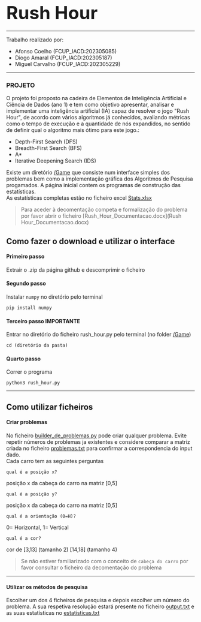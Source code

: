 # <font size="80">Rush Hour</font>
*******
Trabalho realizado por:

* Afonso Coelho (FCUP_IACD:202305085)
* Diogo Amaral (FCUP_IACD:202305187) 
* Miguel Carvalho (FCUP_IACD:202305229)

******
### PROJETO 
O projeto foi proposto na cadeira de Elementos de Inteligência Artificial e Ciência de Dados (ano 1) e tem como objetivo apresentar, analisar e implementar uma inteligência artificial (IA) capaz de resolver o jogo "Rush Hour", de acordo com vários algoritmos já conhecidos, avaliando métricas como o tempo de execução e a quantidade de nós expandidos, no sentido de definir qual o algoritmo mais ótimo para este jogo.:<br>

*  Depth-First Search (DFS)
* Breadth-First Search (BFS)
* A*
* Iterative Deepening Search (IDS)

Existe um diretório [/Game](/Game) que consiste num interface simples dos problemas bem como a implementação gráfica dos Algoritmos de Pesquisa progamados. A página inicial contem os programas de construção das estatísticas. <br>As estatísticas completas estão no ficheiro excel [Stats.xlsx](Stats.xlsx)

>Para aceder à decomentação competa e formalização do problema por favor abrir o ficheiro [Rush_Hour_Documentacao.docx](Rush Hour_Documentacao.docx)


## Como fazer o download e utilizar o interface  
#### Primeiro passo 
Extrair o .zip da página github e descomprimir o ficheiro
#### Segundo passo 
Instalar `numpy` no diretório pelo terminal 
```
pip install numpy
```
#### Terceiro passo **IMPORTANTE** 
Entrar no diretório do ficheiro rush_hour.py pelo terminal (no folder [/Game](/Game)) 
```
cd (diretório da pasta)
```
#### Quarto passo 
Correr o programa 
```
python3 rush_hour.py
```
*****

## Como utilizar ficheiros

#### Criar problemas 
No ficheiro [builder_de_problemas.py](builder_de_problemas.py) pode criar qualquer problema. Evite repetir números de problemas ja existentes e considere comparar a matriz criada no ficheiro [problemas.txt](problemas.txt) para confirmar a correspondencia do input dado.<br>Cada carro tem as seguintes perguntas 


``` 
qual é a posição x? 
```
 posição x da cabeça do carro na matriz [0,5]
```
qual é a posição y?
``` 
posição x da cabeça do carro na matriz [0,5]
```
qual é a orientação (0=H)?
```
0= Horizontal, 1= Vertical
```
qual é a cor?
```
cor de [3,13] (tamanho 2) [14,18] (tamanho 4)

>Se não estiver familiarizado com o conceito de `cabeça do carro` por favor consultar o ficheiro da decomentação do problema
 
******

#### Utilizar os métodos de pesquisa 
Escolher um dos 4 ficheiros de pesquisa e  depois escolher um número do problema. A sua respetiva resolução estará presente no ficheiro [output.txt](output.txt) e as suas estatísticas no [estatisticas.txt](estatisticas.txt) 
